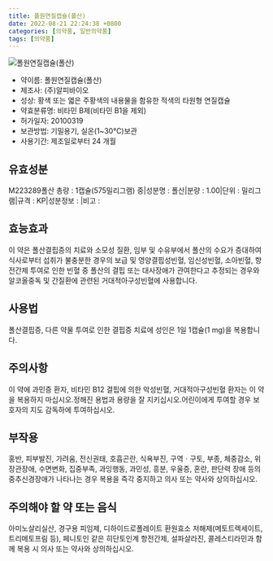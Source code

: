 ```yaml
---
title: 폴원연질캡슐(폴산)
date: 2022-08-21 22:24:38 +0800
categories: [의약품, 일반의약품]
tags: [의약품]
---
```

![폴원연질캡슐(폴산)](https://nedrug.mfds.go.kr/pbp/cmn/itemImageDownload/147426484987700148)

- 약이름: 폴원연질캡슐(폴산)
- 제조사: (주)알피바이오
- 성상: 황색 또는 엷은 주황색의 내용물을 함유한 적색의 타원형 연질캡슐
- 약효분류명: 비타민 B제(비타민 B1을 제외)
- 허가일자: 20100319
- 보관방법: 기밀용기, 실온(1~30℃)보관
- 사용기간: 제조일로부터 24 개월
## 유효성분
M223289폴산
총량 : 1캡슐(575밀리그램) 중|성분명 : 폴산|분량 : 1.00|단위 : 밀리그램|규격 : KP|성분정보 : |비고 :
## 효능효과
이 약은 폴산결핍증의 치료와 소모성 질환, 임부 및 수유부에서 폴산의 수요가 증대하여 식사로부터 섭취가 불충분한 경우의 보급 및 영양결핍성빈혈, 임신성빈혈, 소아빈혈, 항전간제 투여로 인한 빈혈 중 폴산의 결핍 또는 대사장애가 관여한다고 추정되는 경우와 알코올중독 및 간질환에 관련된 거대적아구성빈혈에 사용합니다.
## 사용법
폴산결핍증, 다른 약물 투여로 인한 결핍증 치료에 성인은 1일 1캡슐(1 mg)을 복용합니다.
## 주의사항
이 약에 과민증 환자, 비타민 B12 결핍에 의한 악성빈혈, 거대적아구성빈혈 환자는 이 약을 복용하지 마십시오.정해진 용법과 용량을 잘 지키십시오.어린이에게 투여할 경우 보호자의 지도 감독하에 투여하십시오.
## 부작용
홍반, 피부발진, 가려움, 전신권태, 호흡곤란, 식욕부진, 구역ㆍ구토, 부종, 체중감소, 위장관장애, 수면변화, 집중부족, 과잉행동, 과민성, 흥분, 우울증, 혼란, 판단력 장애 등의 중추신경장애가 나타나는 경우 복용을 즉각 중지하고 의사 또는 약사와 상의하십시오.
## 주의해야 할 약 또는 음식
아미노살리실산, 경구용 피임제, 디하이드로폴레이트 환원효소 저해제(메토트렉세이트, 트리메토프림 등), 페니토인 같은 히단토인계 항전간제, 설파살라진, 콜레스티라민과 함께 복용 시 의사 또는 약사와 상의하십시오.
